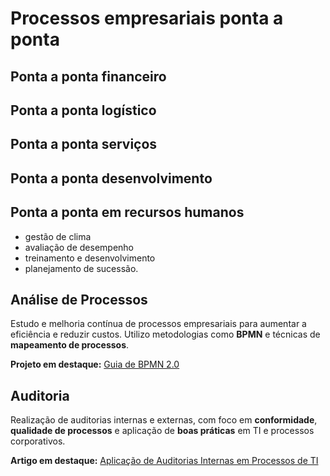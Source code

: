 # Processos empresariais ponta a ponta



## Ponta a ponta financeiro


## Ponta a ponta logístico


## Ponta a ponta serviços


## Ponta a ponta desenvolvimento


## Ponta a ponta em recursos humanos
- gestão de clima
- avaliação de desempenho
- treinamento e desenvolvimento
- planejamento de sucessão.

## Análise de Processos

Estudo e melhoria contínua de processos empresariais para aumentar a eficiência e reduzir custos. Utilizo metodologias como **BPMN** e técnicas de **mapeamento de processos**.

**Projeto em destaque:** [Guia de BPMN 2.0](https://github.com/LucasLiachi/guia-bpmn)

## Auditoria

Realização de auditorias internas e externas, com foco em **conformidade**, **qualidade de processos** e aplicação de **boas práticas** em TI e processos corporativos.

**Artigo em destaque:** [Aplicação de Auditorias Internas em Processos de TI](https://www.linkedin.com/pulse/aplicacao-de-auditorias-internas-lucas-liachi)